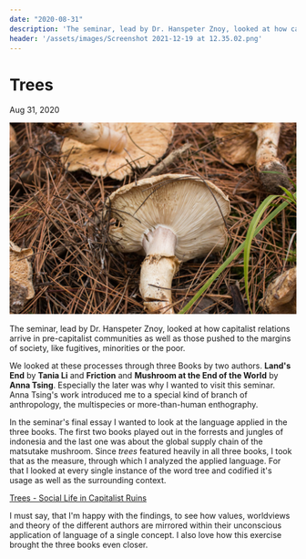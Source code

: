 ```yaml
---
date: "2020-08-31"
description: 'The seminar, lead by Dr. Hanspeter Znoy, looked at how capitalist relations arrive in pre-capitalist communities as well as those pushed to the margins of society, like fugitives, minorities or the poor.'
header: '/assets/images/Screenshot 2021-12-19 at 12.35.02.png'
---
```

# Trees
Aug 31, 2020

![Matsutake-Hunt-2019-How-to-Hunt-Matsutake-in-the-Midwest-3-2](/assets/images/Matsutake-Hunt-2019-How-to-Hunt-Matsutake-in-the-Midwest-3-2.jpg)

The seminar, lead by Dr. Hanspeter Znoy, looked at how capitalist relations arrive in pre-capitalist communities as well as those pushed to the margins of society, like fugitives, minorities or the poor.

We looked at these processes through three Books by two authors. **Land's End** by **Tania Li** and **Friction** and **Mushroom at the End of the World** by **Anna Tsing**. Especially the later was why I wanted to visit this seminar. Anna Tsing's work introduced me to a special kind of branch of anthropology, the multispecies or more-than-human enthography.

In the seminar's final essay I wanted to look at the language applied in the three books. The first two books played out in the forrests and jungles of indonesia and the last one was about the global supply chain of the matsutake mushroom. Since *trees* featured heavily in all three books, I took that as the measure, through which I analyzed the applied language. For that I looked at every single instance of the word tree and codified it's usage as well as the surrounding context.

[Trees - Social Life in Capitalist Ruins](/assets/files/Trees%20-%20Social%20Life%20in%20Capitalist%20Ruins.pdf)

I must say, that I'm happy with the findings, to see how values, worldviews and theory of the different authors are mirrored within their unconscious application of language of a single concept. I also love how this exercise brought the three books even closer.